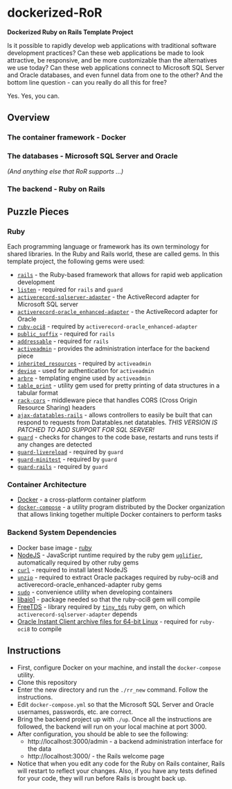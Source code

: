 # dockerized-RoR
**Dockerized Ruby on Rails Template Project**

Is it possible to rapidly develop web applications with traditional software development practices?  Can these web applications be made to look attractive, be responsive, and be more customizable than the alternatives we use today?  Can these web applications connect to Microsoft SQL Server and Oracle databases, and even funnel data from one to the other?  And the bottom line question - can you really do all this for free?

Yes.  Yes, you can.

## Overview ##
### The container framework - Docker ###

### The databases - Microsoft SQL Server and Oracle ###
*(And anything else that RoR supports ...)*

### The backend - Ruby on Rails ###

## Puzzle Pieces ##
### Ruby ###
Each programming language or framework has its own terminology for shared libraries.  In the Ruby and Rails world, these are called gems.  In this template project, the following gems were used:

* [`rails`](http://rubyonrails.org) - the Ruby-based framework that allows for rapid web application development
* [`listen`](https://github.com/guard/listen) - required for `rails` and `guard`
* [`activerecord-sqlserver-adapter`](https://github.com/rails-sqlserver/activerecord-sqlserver-adapter) - the ActiveRecord adapter for Microsoft SQL server
* [`activerecord-oracle_enhanced-adapter`](https://github.com/rsim/oracle-enhanced) - the ActiveRecord adapter for Oracle
* [`ruby-oci8`](https://github.com/kubo/ruby-oci8) - required by `activerecord-oracle_enhanced-adapter`
* [`public_suffix`](https://github.com/weppos/publicsuffix-ruby) - required for `rails`
* [`addressable`](https://github.com/sporkmonger/addressable) - required for `rails`
* [`activeadmin`](https://activeadmin.info/) - provides the administration interface for the backend piece
* [`inherited_resources`](https://github.com/activeadmin/inherited_resources) - required by `activeadmin`
* [`devise`](https://github.com/plataformatec/devise) - used for authentication for `activeadmin`
* [`arbre`](https://github.com/activeadmin/arbre) - templating engine used by `activeadmin`
* [`table_print`](http://tableprintgem.com/) - utility gem used for pretty printing of data structures in a tabular format
* [`rack-cors`](https://github.com/cyu/rack-cors) - middleware piece that handles CORS (Cross Origin Resource Sharing) headers
* [`ajax-datatables-rails`](https://github.com/jbox-web/ajax-datatables-rails) - allows controllers to easily be built that can respond to requests from Datatables.net datatables.  *THIS VERSION IS PATCHED TO ADD SUPPORT FOR SQL SERVER!*
* [`guard`](https://github.com/guard/guard) - checks for changes to the code base, restarts and runs tests if any changes are detected
* [`guard-livereload`](https://github.com/guard/guard-livereload) - required by `guard`
* [`guard-minitest`](https://github.com/guard/guard-minitest) - required by `guard`
* [`guard-rails`](https://github.com/ranmocy/guard-rails) - required by `guard`

### Container Architecture ###
* [Docker](https://www.docker.com/) - a cross-platform container platform
* [`docker-compose`](https://docs.docker.com/compose/) - a utility program distributed by the Docker organization that allows linking together multiple Docker containers to perform tasks

### Backend System Dependencies ###
* Docker base image - [ruby](https://hub.docker.com/_/ruby/)
* [NodeJS](https://nodejs.org/en/) - JavaScript runtime required by the ruby gem [`uglifier`](https://github.com/lautis/uglifier), automatically required by other ruby gems
* [`curl`](https://curl.haxx.se/) - required to install latest NodeJS
* [`unzip`](http://infozip.sourceforge.net/UnZip.html) - required to extract Oracle packages required by ruby-oci8 and activerecord-oracle_enhanced-adapter ruby gems
* [`sudo`](https://www.sudo.ws/) - convenience utility when developing containers
* [libaio1](https://github.com/littledan/linux-aio) - package needed so that the ruby-oci8 gem will compile
* [FreeTDS](http://www.freetds.org/) - library required by [`tiny_tds`](https://github.com/rails-sqlserver/tiny_tds) ruby gem, on which `activerecord-sqlserver-adapter` depends
* [Oracle Instant Client archive files for 64-bit Linux](https://www.oracle.com/technetwork/topics/linuxx86-64soft-092277.html) - required for `ruby-oci8` to compile

## Instructions ##
* First, configure Docker on your machine, and install the `docker-compose` utility.
* Clone this repository
* Enter the new directory and run the `./rr_new` command.  Follow the instructions.
* Edit `docker-compose.yml` so that the Microsoft SQL Server and Oracle usernames, passwords, etc. are correct.
* Bring the backend project up with `./up`.  Once all the instructions are followed, the backend will run on your local machine at port 3000.
* After configuration, you should be able to see the following:
  * http://localhost:3000/admin - a backend administration interface for the data
  * http://localhost:3000/ - the Rails welcome page
* Notice that when you edit any code for the Ruby on Rails container, Rails will restart to reflect your changes.  Also, if you have any tests defined for your code, they will run before Rails is brought back up.
